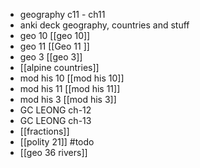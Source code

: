 - geography c11 - ch11
- anki deck geography, countries and stuff
- geo 10 [[geo 10]]
- geo 11 [[Geo 11 ]]
- geo 3 [[geo 3]]
- [[alpine countries]]
- mod his 10 [[mod his 10]]
- mod his 11 [[mod his 11]]
- mod his 3 [[mod his 3]]
- GC LEONG ch-12
- GC LEONG ch-13
- [[fractions]]
- [[polity 21]] #todo 
- [[geo 36 rivers]]